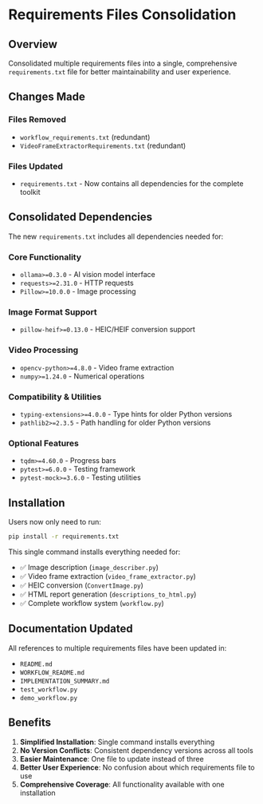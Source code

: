# Requirements Files Consolidation

## Overview
Consolidated multiple requirements files into a single, comprehensive `requirements.txt` file for better maintainability and user experience.

## Changes Made

### Files Removed
- `workflow_requirements.txt` (redundant)
- `VideoFrameExtractorRequirements.txt` (redundant)

### Files Updated
- `requirements.txt` - Now contains all dependencies for the complete toolkit

## Consolidated Dependencies

The new `requirements.txt` includes all dependencies needed for:

### Core Functionality
- `ollama>=0.3.0` - AI vision model interface
- `requests>=2.31.0` - HTTP requests
- `Pillow>=10.0.0` - Image processing

### Image Format Support
- `pillow-heif>=0.13.0` - HEIC/HEIF conversion support

### Video Processing
- `opencv-python>=4.8.0` - Video frame extraction
- `numpy>=1.24.0` - Numerical operations

### Compatibility & Utilities
- `typing-extensions>=4.0.0` - Type hints for older Python versions
- `pathlib2>=2.3.5` - Path handling for older Python versions

### Optional Features
- `tqdm>=4.60.0` - Progress bars
- `pytest>=6.0.0` - Testing framework
- `pytest-mock>=3.6.0` - Testing utilities

## Installation

Users now only need to run:
```bash
pip install -r requirements.txt
```

This single command installs everything needed for:
- ✅ Image description (`image_describer.py`)
- ✅ Video frame extraction (`video_frame_extractor.py`)
- ✅ HEIC conversion (`ConvertImage.py`)
- ✅ HTML report generation (`descriptions_to_html.py`)
- ✅ Complete workflow system (`workflow.py`)

## Documentation Updated

All references to multiple requirements files have been updated in:
- `README.md`
- `WORKFLOW_README.md`
- `IMPLEMENTATION_SUMMARY.md`
- `test_workflow.py`
- `demo_workflow.py`

## Benefits

1. **Simplified Installation**: Single command installs everything
2. **No Version Conflicts**: Consistent dependency versions across all tools
3. **Easier Maintenance**: One file to update instead of three
4. **Better User Experience**: No confusion about which requirements file to use
5. **Comprehensive Coverage**: All functionality available with one installation
